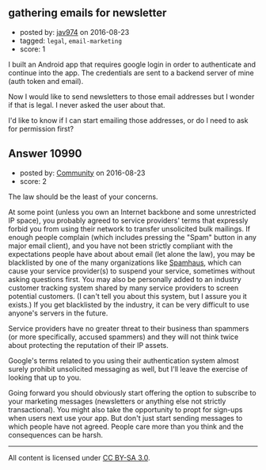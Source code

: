 ## gathering emails for newsletter

- posted by: [jav974](https://stackexchange.com/users/1769270/jav974) on 2016-08-23
- tagged: `legal`, `email-marketing`
- score: 1

I built an Android app that requires google login in order to authenticate and continue into the app. The credentials are sent to a backend server of mine (auth token and email).

Now I would like to send newsletters to those email addresses but I wonder if that is legal. I never asked the user about that.

I'd like to know if I can start emailing those addresses, or do I need to ask for permission first?


## Answer 10990

- posted by: [Community](https://stackexchange.com/users/-1/community) on 2016-08-23
- score: 2

The law should be the least of your concerns.

At some point (unless you own an Internet backbone and some unrestricted IP space), you probably agreed to service providers' terms that expressly forbid you from using their network to transfer unsolicited bulk mailings. If enough people complain (which includes pressing the "Spam" button in any major email client), and you have not been strictly compliant with the expectations people have about about email (let alone the law), you may be blacklisted by one of the many organizations like [Spamhaus](https://www.spamhaus.org), which can cause your service provider(s) to suspend your service, sometimes without asking questions first. You may also be personally added to an industry customer tracking system shared by many service providers to screen potential customers. (I can't tell you about this system, but I assure you it exists.) If you get blacklisted by the industry, it can be very difficult to use anyone's servers in the future.

Service providers have no greater threat to their business than spammers (or more specifically, accused spammers) and they will not think twice about protecting the reputation of their IP assets.

Google's terms related to you using their authentication system almost surely prohibit unsolicited messaging as well, but I'll leave the exercise of looking that up to you.

Going forward you should obviously start offering the option to subscribe to your marketing messages (newsletters or anything else not strictly transactional). You might also take the opportunity to propt for sign-ups when users next use your app. But don't just start sending messages to which people have not agreed. People care more than you think and the consequences can be harsh.



---

All content is licensed under [CC BY-SA 3.0](https://creativecommons.org/licenses/by-sa/3.0/).
